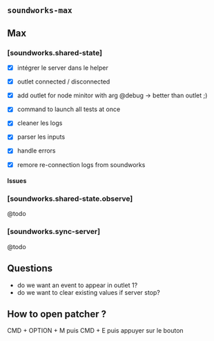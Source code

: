 ## `soundworks-max`

## Max

### [soundworks.shared-state]

- [x] intégrer le server dans le helper
- [x] outlet connected / disconnected
- [x] add outlet for node minitor with arg @debug -> better than outlet ;)

- [x] command to launch all tests at once
- [x] cleaner les logs
- [x] parser les inputs

- [x] handle errors
- [x] remore re-connection logs from soundworks

#### Issues

### [soundworks.shared-state.observe]

@todo 

### [soundworks.sync-server]

@todo

## Questions

- do we want an event to appear in outlet 1?
- do we want to clear existing values if server stop?

## How to open patcher ?

CMD + OPTION + M puis CMD + E puis appuyer sur le bouton
